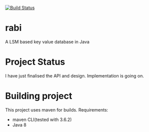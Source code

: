 [![Build Status](https://travis-ci.com/the123saurav/rabi.svg?branch=master)](https://travis-ci.com/the123saurav/rabi)
# rabi
A LSM based key value database in Java

# Project Status
I have just finalised the API and design. Implementation is going on.

# Building project
This project uses maven for builds. 
Requirements:
- maven CLI(tested with 3.6.2)
- Java 8
    
